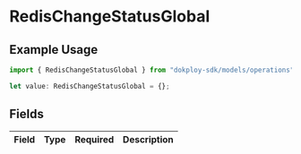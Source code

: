 # RedisChangeStatusGlobal

## Example Usage

```typescript
import { RedisChangeStatusGlobal } from "dokploy-sdk/models/operations";

let value: RedisChangeStatusGlobal = {};
```

## Fields

| Field       | Type        | Required    | Description |
| ----------- | ----------- | ----------- | ----------- |